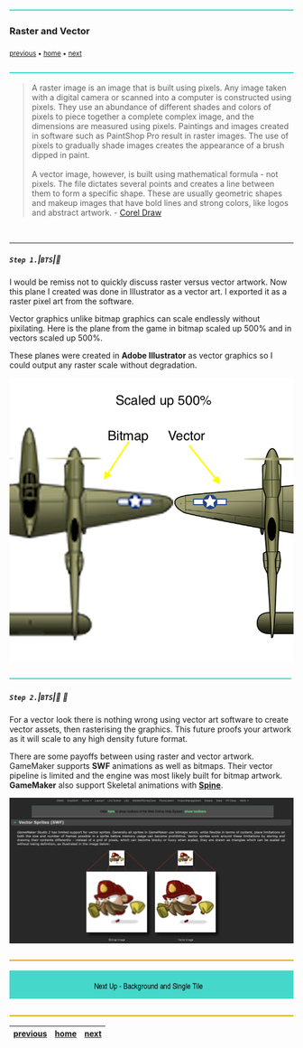 ![](../images/line3.png)

### Raster and Vector

<sub>[previous](../handling-gif/README.md#user-content-handling-gifs-and-other-formats) • [home](../README.md#user-content-gms2-background-tiles--sprites---table-of-contents) • [next](../background-tile/README.md#user-content-background-and-single-tile)</sub>

![](../images/line3.png)

> A raster image is an image that is built using pixels. Any image taken with a digital camera or scanned into a computer is constructed using pixels. They use an abundance of different shades and colors of pixels to piece together a complete complex image, and the dimensions are measured using pixels. Paintings and images created in software such as PaintShop Pro result in raster images. The use of pixels to gradually shade images creates the appearance of a brush dipped in paint.<br><br>A vector image, however, is built using mathematical formula - not pixels. The file dictates several points and creates a line between them to form a specific shape. These are usually geometric shapes and makeup images that have bold lines and strong colors, like logos and abstract artwork. - [Corel Draw](https://www.coreldraw.com/en/tips/vector-images/raster-vs-vector/) 
<br>

---


##### `Step 1.`\|`BTS`|:small_blue_diamond:

I would be remiss not to quickly discuss raster versus vector artwork.  Now this plane I created was done in Illustrator as a vector art.  I exported it as a raster pixel art from the software.

Vector graphics unlike bitmap graphics can scale endlessly without pixilating. Here is the plane from the game in bitmap scaled up 500% and in vectors scaled up 500%.

These planes were created in **Adobe Illustrator** as vector graphics so I could output any raster scale without degradation.

![Zoomed in plane scaled up, one is a vector graphics the other is raster](images/PlaneBitmapAndVector.jpg)

![](../images/line2.png)

##### `Step 2.`\|`BTS`|:small_blue_diamond: :small_blue_diamond: 

For a vector look there is nothing wrong using vector art software to create vector assets, then rasterising the graphics. This future proofs your artwork as it will scale to any high density future format.

There are some payoffs between using raster and vector artwork. GameMaker supports **SWF** animations as well as bitmaps. Their vector pipeline is limited and the engine was most likely built for bitmap artwork. **GameMaker** also support Skeletal animations with **[Spine](https://docs2.yoyogames.com/source/_build/1_overview/3_additional_information/importing_non_bitmap_sprites.html)**.

![swf support on gamemakers website](images/swfGameMaker.png)

![](../images/line.png)

<!-- <img src="https://via.placeholder.com/1000x100/45D7CA/000000/?text=Next Up - Background and Single Tile"> -->
![next up - ](images/banner.png)

![](../images/line.png)

| [previous](../handling-gif/README.md#user-content-handling-gifs-and-other-formats)| [home](../README.md#user-content-gms2-background-tiles--sprites---table-of-contents) | [next](../background-tile/README.md#user-content-background-and-single-tile)|
|---|---|---|
